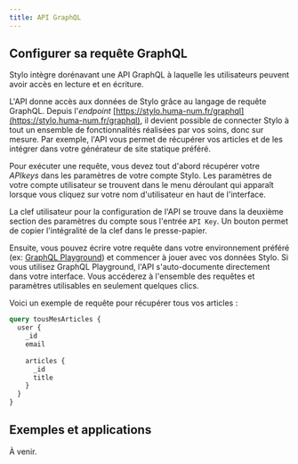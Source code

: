 ```yaml
---
title: API GraphQL
---
```


## Configurer sa requête GraphQL

Stylo intègre dorénavant une API GraphQL à laquelle les utilisateurs peuvent avoir accès en lecture et en écriture.

L'API donne accès aux données de Stylo grâce au langage de requête GraphQL.
Depuis l'*endpoint* [https://stylo.huma-num.fr/graphql](https://stylo.huma-num.fr/graphql), il devient possible de connecter Stylo à tout un ensemble de fonctionnalités réalisées par vos soins, donc sur mesure.
Par exemple, l'API vous permet de récupérer vos articles et de les intégrer dans votre générateur de site statique préféré.

Pour exécuter une requête, vous devez tout d'abord récupérer votre *APIkeys* dans les paramètres de votre compte Stylo.
Les paramètres de votre compte utilisateur se trouvent dans le menu déroulant qui apparaît lorsque vous cliquez sur votre nom d'utilisateur en haut de l'interface.


La clef utilisateur pour la configuration de l'API se trouve dans la deuxième section des paramètres du compte sous l'entrée `API Key`.
Un bouton permet de copier l'intégralité de la clef dans le presse-papier.

Ensuite, vous pouvez écrire votre requête dans votre environnement préféré (ex: [GraphQL Playground](https://github.com/graphql/graphql-playground)) et commencer à jouer avec vos données Stylo.
Si vous utilisez GraphQL Playground, l'API s'auto-documente directement dans votre interface.
Vous accéderez à l'ensemble des requêtes et paramètres utilisables en seulement quelques clics.

Voici un exemple de requête pour récupérer tous vos articles : 

```graphql
query tousMesArticles {
  user {
    _id
    email
    
    articles {
      _id
      title
    }
  }
}
```

## Exemples et applications

À venir.
